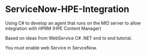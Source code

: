 # ServiceNow-HPE-Integration
Using C# to develop an agent that runs on the MID server to allow integration with HPRM  (HPE Content Manager)

Based on ideas from WebService C# .NET end to end tutorial.  

You must enable web Service in ServceNow.


